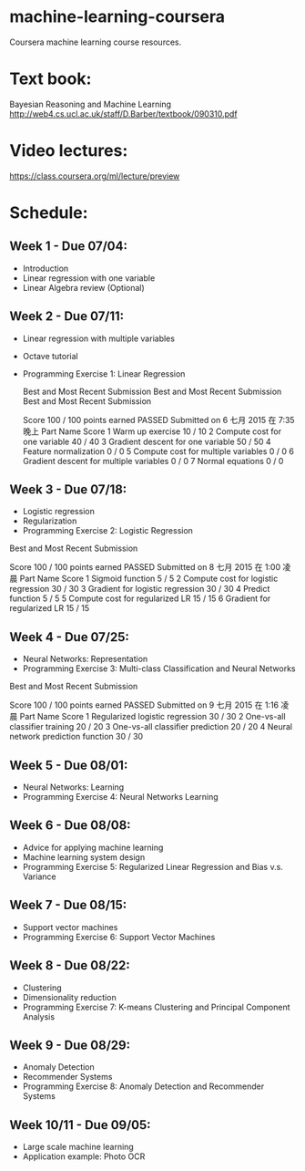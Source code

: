 machine-learning-coursera
=========================
Coursera machine learning course resources.

# Text book:
Bayesian Reasoning and Machine Learning
http://web4.cs.ucl.ac.uk/staff/D.Barber/textbook/090310.pdf

# Video lectures:
https://class.coursera.org/ml/lecture/preview

# Schedule:
## Week 1 - Due 07/04:
- Introduction
- Linear regression with one variable
- Linear Algebra review (Optional)

## Week 2 - Due 07/11:
- Linear regression with multiple variables
- Octave tutorial
- Programming Exercise 1: Linear Regression

	Best and Most Recent Submission
	Best and Most Recent Submission
	Best and Most Recent Submission

	Score
	100 / 100 points earned PASSED
	Submitted on 6 七月 2015 在 7:35 晚上
	Part	Name	Score
	1	Warm up exercise	10 / 10
	2	Compute cost for one variable	40 / 40
	3	Gradient descent for one variable	50 / 50
	4	Feature normalization	0 / 0
	5	Compute cost for multiple variables	0 / 0
	6	Gradient descent for multiple variables	0 / 0
	7	Normal equations	0 / 0

## Week 3 - Due 07/18:
- Logistic regression
- Regularization
- Programming Exercise 2: Logistic Regression

Best and Most Recent Submission

Score
100 / 100 points earned PASSED
Submitted on 8 七月 2015 在 1:00 凌晨
Part	Name	Score
1	Sigmoid function	5 / 5
2	Compute cost for logistic regression	30 / 30
3	Gradient for logistic regression	30 / 30
4	Predict function	5 / 5
5	Compute cost for regularized LR	15 / 15
6	Gradient for regularized LR	15 / 15

## Week 4 - Due 07/25:
- Neural Networks: Representation
- Programming Exercise 3: Multi-class Classification and Neural Networks

Best and Most Recent Submission

Score
100 / 100 points earned PASSED
Submitted on 9 七月 2015 在 1:16 凌晨
Part	Name	Score
1	Regularized logistic regression	30 / 30
2	One-vs-all classifier training	20 / 20
3	One-vs-all classifier prediction	20 / 20
4	Neural network prediction function	30 / 30

## Week 5 - Due 08/01:
- Neural Networks: Learning
- Programming Exercise 4: Neural Networks Learning

## Week 6 - Due 08/08:
- Advice for applying machine learning
- Machine learning system design
- Programming Exercise 5: Regularized Linear Regression and Bias v.s. Variance

## Week 7 - Due 08/15:
- Support vector machines
- Programming Exercise 6: Support Vector Machines

## Week 8 - Due 08/22:
- Clustering
- Dimensionality reduction
- Programming Exercise 7:
K-means Clustering and Principal Component Analysis

## Week 9 - Due 08/29:
- Anomaly Detection
- Recommender Systems
- Programming Exercise 8: Anomaly Detection and Recommender Systems

## Week 10/11 - Due 09/05:
- Large scale machine learning
- Application example: Photo OCR
